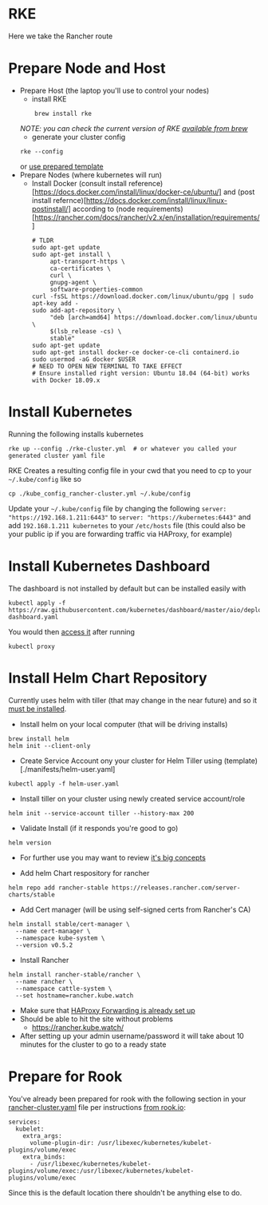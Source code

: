 # RKE
Here we take the Rancher route

# Prepare Node and Host
- Prepare Host (the laptop you'll use to control your nodes)
    - install RKE 
    ```
        brew install rke
    ```
    *NOTE: you can check the current version of RKE [available from brew](https://formulae.brew.sh/formula/rke)*
    - generate your cluster config
    ```
    rke --config
    ```
    or [use prepared template](./templates/rke-cluster.yaml)
- Prepare Nodes (where kubernetes will run)
    - Install Docker (consult install reference)[https://docs.docker.com/install/linux/docker-ce/ubuntu/] and (post install refernce)[https://docs.docker.com/install/linux/linux-postinstall/] according to (node requirements)[https://rancher.com/docs/rancher/v2.x/en/installation/requirements/]
        ```
        # TLDR
        sudo apt-get update
        sudo apt-get install \
             apt-transport-https \
             ca-certificates \
             curl \
             gnupg-agent \
             software-properties-common
        curl -fsSL https://download.docker.com/linux/ubuntu/gpg | sudo apt-key add -
        sudo add-apt-repository \
             "deb [arch=amd64] https://download.docker.com/linux/ubuntu \
             $(lsb_release -cs) \
             stable"
        sudo apt-get update
        sudo apt-get install docker-ce docker-ce-cli containerd.io
        sudo usermod -aG docker $USER
        # NEED TO OPEN NEW TERMINAL TO TAKE EFFECT
        # Ensure installed right version: Ubuntu 18.04 (64-bit) works with Docker 18.09.x
        ```

# Install Kubernetes
Running the following installs kubernetes

```
rke up --config ./rke-cluster.yml  # or whatever you called your generated cluster yaml file
```

RKE Creates a resulting config file in your cwd that you need to cp to your `~/.kube/config` like so

```
cp ./kube_config_rancher-cluster.yml ~/.kube/config
```

Update your `~/.kube/config` file by changing the following `server: "https://192.168.1.211:6443"` to `server: "https://kubernetes:6443"`
and add `192.168.1.211 kubernetes` to your `/etc/hosts` file (this could also be your public ip if you are forwarding traffic via HAProxy, for example)

# Install Kubernetes Dashboard
The dashboard is not installed by default but can be installed easily with
```
kubectl apply -f https://raw.githubusercontent.com/kubernetes/dashboard/master/aio/deploy/recommended/kubernetes-dashboard.yaml
```
You would then [access it](http://127.0.0.1:8001/api/v1/namespaces/kube-system/services/https:kubernetes-dashboard:/proxy/#!/login) after running
```
kubectl proxy
```

# Install Helm Chart Repository
Currently uses helm with tiller (that may change in the near future) and so it [must be installed](https://helm.sh/docs/using_helm/#installing-helm).

- Install helm on your local computer (that will be driving installs)
```
brew install helm
helm init --client-only
```
- Create Service Account ony your cluster for Helm Tiller using (template)[./manifests/helm-user.yaml]
```
kubectl apply -f helm-user.yaml
```
- Install tiller on your cluster using newly created service account/role
```
helm init --service-account tiller --history-max 200
```
- Validate Install (if it responds you're good to go)
```
helm version
```
- For further use you may want to review [it's big concepts](https://helm.sh/docs/using_helm/#three-big-concepts)

- Add helm Chart respository for rancher
```
helm repo add rancher-stable https://releases.rancher.com/server-charts/stable
```
- Add Cert manager (will be using self-signed certs from Rancher's CA)
```
helm install stable/cert-manager \
  --name cert-manager \
  --namespace kube-system \
  --version v0.5.2
```
- Install Rancher
```
helm install rancher-stable/rancher \
  --name rancher \
  --namespace cattle-system \
  --set hostname=rancher.kube.watch
```
- Make sure that [HAProxy Forwarding is already set up](./README.haproxy.md)
- Should be able to hit the site without problems 
    - https://rancher.kube.watch/
- After setting up your admin username/password it will take about 10 minutes for the cluster to go to a ready state

# Prepare for Rook

You've already been prepared for rook with the following section in your [rancher-cluster.yaml](./templates/rancher-cluster.yaml) file per instructions [from rook.io](https://rook.io/docs/rook/v1.0/flexvolume.html#platform-specific-flexvolume-path):
```
services:
  kubelet:
    extra_args:
      volume-plugin-dir: /usr/libexec/kubernetes/kubelet-plugins/volume/exec
    extra_binds:
      - /usr/libexec/kubernetes/kubelet-plugins/volume/exec:/usr/libexec/kubernetes/kubelet-plugins/volume/exec
```
Since this is the default location there shouldn't be anything else to do.


